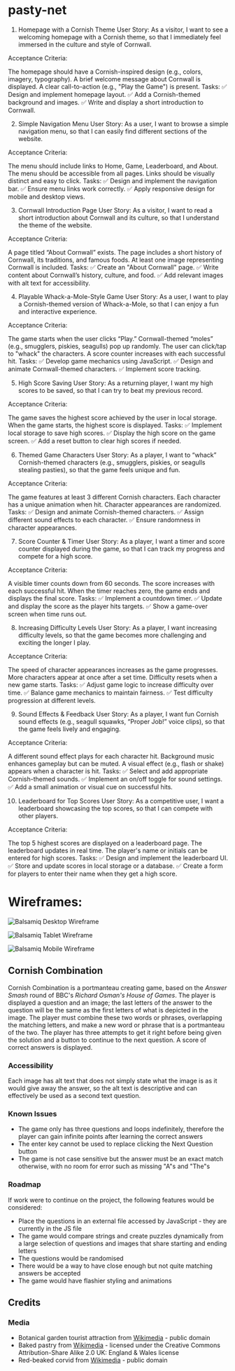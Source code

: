# pasty-net

1. Homepage with a Cornish Theme
   User Story:
   As a visitor, I want to see a welcoming homepage with a Cornish theme, so that I immediately feel immersed in the culture and style of Cornwall.

Acceptance Criteria:

The homepage should have a Cornish-inspired design (e.g., colors, imagery, typography).
A brief welcome message about Cornwall is displayed.
A clear call-to-action (e.g., "Play the Game") is present.
Tasks:
✅ Design and implement homepage layout.
✅ Add a Cornish-themed background and images.
✅ Write and display a short introduction to Cornwall.

2. Simple Navigation Menu
   User Story:
   As a user, I want to browse a simple navigation menu, so that I can easily find different sections of the website.

Acceptance Criteria:

The menu should include links to Home, Game, Leaderboard, and About.
The menu should be accessible from all pages.
Links should be visually distinct and easy to click.
Tasks:
✅ Design and implement the navigation bar.
✅ Ensure menu links work correctly.
✅ Apply responsive design for mobile and desktop views.

3. Cornwall Introduction Page
   User Story:
   As a visitor, I want to read a short introduction about Cornwall and its culture, so that I understand the theme of the website.

Acceptance Criteria:

A page titled “About Cornwall” exists.
The page includes a short history of Cornwall, its traditions, and famous foods.
At least one image representing Cornwall is included.
Tasks:
✅ Create an "About Cornwall" page.
✅ Write content about Cornwall’s history, culture, and food.
✅ Add relevant images with alt text for accessibility.

4. Playable Whack-a-Mole-Style Game
   User Story:
   As a user, I want to play a Cornish-themed version of Whack-a-Mole, so that I can enjoy a fun and interactive experience.

Acceptance Criteria:

The game starts when the user clicks “Play.”
Cornwall-themed “moles” (e.g., smugglers, piskies, seagulls) pop up randomly.
The user can click/tap to "whack" the characters.
A score counter increases with each successful hit.
Tasks:
✅ Develop game mechanics using JavaScript.
✅ Design and animate Cornwall-themed characters.
✅ Implement score tracking.

5. High Score Saving
   User Story:
   As a returning player, I want my high scores to be saved, so that I can try to beat my previous record.

Acceptance Criteria:

The game saves the highest score achieved by the user in local storage.
When the game starts, the highest score is displayed.
Tasks:
✅ Implement local storage to save high scores.
✅ Display the high score on the game screen.
✅ Add a reset button to clear high scores if needed.

6. Themed Game Characters
   User Story:
   As a player, I want to “whack” Cornish-themed characters (e.g., smugglers, piskies, or seagulls stealing pasties), so that the game feels unique and fun.

Acceptance Criteria:

The game features at least 3 different Cornish characters.
Each character has a unique animation when hit.
Character appearances are randomized.
Tasks:
✅ Design and animate Cornish-themed characters.
✅ Assign different sound effects to each character.
✅ Ensure randomness in character appearances.

7. Score Counter & Timer
   User Story:
   As a player, I want a timer and score counter displayed during the game, so that I can track my progress and compete for a high score.

Acceptance Criteria:

A visible timer counts down from 60 seconds.
The score increases with each successful hit.
When the timer reaches zero, the game ends and displays the final score.
Tasks:
✅ Implement a countdown timer.
✅ Update and display the score as the player hits targets.
✅ Show a game-over screen when time runs out.

8. Increasing Difficulty Levels
   User Story:
   As a player, I want increasing difficulty levels, so that the game becomes more challenging and exciting the longer I play.

Acceptance Criteria:

The speed of character appearances increases as the game progresses.
More characters appear at once after a set time.
Difficulty resets when a new game starts.
Tasks:
✅ Adjust game logic to increase difficulty over time.
✅ Balance game mechanics to maintain fairness.
✅ Test difficulty progression at different levels.

9. Sound Effects & Feedback
   User Story:
   As a player, I want fun Cornish sound effects (e.g., seagull squawks, “Proper Job!” voice clips), so that the game feels lively and engaging.

Acceptance Criteria:

A different sound effect plays for each character hit.
Background music enhances gameplay but can be muted.
A visual effect (e.g., flash or shake) appears when a character is hit.
Tasks:
✅ Select and add appropriate Cornish-themed sounds.
✅ Implement an on/off toggle for sound settings.
✅ Add a small animation or visual cue on successful hits.

10. Leaderboard for Top Scores
    User Story:
    As a competitive user, I want a leaderboard showcasing the top scores, so that I can compete with other players.

Acceptance Criteria:

The top 5 highest scores are displayed on a leaderboard page.
The leaderboard updates in real time.
The player's name or initials can be entered for high scores.
Tasks:
✅ Design and implement the leaderboard UI.
✅ Store and update scores in local storage or a database.
✅ Create a form for players to enter their name when they get a high score.

# Wireframes:

![Balsamiq Desktop Wireframe](assets/images/wireframe-desktop.png)

![Balsamiq Tablet Wireframe](assets/images/wireframe-tablet.png)

![Balsamiq Mobile Wireframe](assets/images/wireframe-mobile.png)

## Cornish Combination

Cornish Combination is a portmanteau creating game, based on the _Answer Smash_ round of BBC's _Richard Osman's House of Games_. The player is displayed a question and an image; the last letters of the answer to the question will be the same as the first letters of what is depicted in the image. The player must combine these two words or phrases, overlapping the matching letters, and make a new word or phrase that is a portmanteau of the two. The player has three attempts to get it right before being given the solution and a button to continue to the next question. A score of correct answers is displayed.

### Accessibility

Each image has alt text that does not simply state what the image is as it would give away the answer, so the alt text is descriptive and can effectively be used as a second text question.

### Known Issues

- The game only has three questions and loops indefinitely, therefore the player can gain infinite points after learning the correct answers
- The enter key cannot be used to replace clicking the Next Question button
- The game is not case sensitive but the answer must be an exact match otherwise, with no room for error such as missing "A"s and "The"s

### Roadmap

If work were to continue on the project, the following features would be considered:

- Place the questions in an external file accessed by JavaScript - they are currently in the JS file
- The game would compare strings and create puzzles dynamically from a large selection of questions and images that share starting and ending letters
- The questions would be randomised
- There would be a way to have close enough but not quite matching answers be accepted
- The game would have flashier styling and animations

## Credits

### Media

- Botanical garden tourist attraction from [Wikimedia](https://commons.wikimedia.org/wiki/File:Eden_project.JPG) - public domain
- Baked pastry from [Wikimedia](https://commons.wikimedia.org/wiki/File:Cornish_pasty.jpeg) - licensed under the Creative Commons Attribution-Share Alike 2.0 UK: England & Wales license
- Red-beaked corvid from [Wikimedia](<https://commons.wikimedia.org/wiki/File:Red-billed_chough_(Pyrrhocorax_pyrrhocorax).jpg>) - public domain
